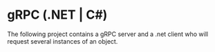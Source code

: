 ﻿# gRPC (.NET | C#)
 
 The following project contains a gRPC server and a .net client who will request several instances of an object.
 
 
 
